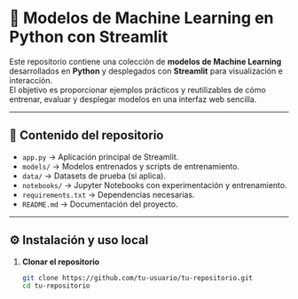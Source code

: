 # 🚀 Modelos de Machine Learning en Python con Streamlit

Este repositorio contiene una colección de **modelos de Machine Learning** desarrollados en **Python** y desplegados con **Streamlit** para visualización e interacción.  
El objetivo es proporcionar ejemplos prácticos y reutilizables de cómo entrenar, evaluar y desplegar modelos en una interfaz web sencilla.

---

## 📂 Contenido del repositorio

- `app.py` → Aplicación principal de Streamlit.  
- `models/` → Modelos entrenados y scripts de entrenamiento.  
- `data/` → Datasets de prueba (si aplica).  
- `notebooks/` → Jupyter Notebooks con experimentación y entrenamiento.  
- `requirements.txt` → Dependencias necesarias.  
- `README.md` → Documentación del proyecto.

---

## ⚙️ Instalación y uso local

1. **Clonar el repositorio**  
   ```bash
   git clone https://github.com/tu-usuario/tu-repositorio.git
   cd tu-repositorio
